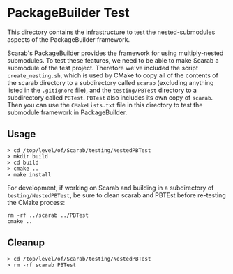 # PackageBuilder Test

This directory contains the infrastructure to test the nested-submodules aspects of the PackageBuilder framework.

Scarab's PackageBuilder provides the framework for using multiply-nested submodules.  To test these features, we need to be able to make Scarab a submodule of the test project.  Therefore we've included the script `create_nesting.sh`, which is used by CMake to copy all of the contents of the scarab directory to a subdirectory called `scarab` (excluding anything listed in the `.gitignore` file), and the `testing/PBTest` directory to a subdirectory called `PBTest`.  `PBTest` also includes its own copy of `scarab`.  Then you can use the `CMakeLists.txt` file in this directory to test the submodule framework in PackageBuilder.

## Usage

```
> cd /top/level/of/Scarab/testing/NestedPBTest
> mkdir build
> cd build
> cmake ..
> make install
```

For development, if working on Scarab and building in a subdirectory of `testing/NestedPBTest`, be sure to clean scarab and PBTEst before re-testing the CMake process:

```
rm -rf ../scarab ../PBTest
cmake ..
```

## Cleanup

```
> cd /top/level/of/Scarab/testing/NestedPBTest
> rm -rf scarab PBTest
```
